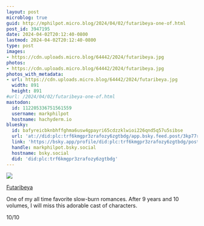 ```yaml
---
layout: post
microblog: true
guid: http://mphilpot.micro.blog/2024/04/02/futaribeya-one-of.html
post_id: 3947195
date: 2024-04-02T20:12:40-0800
lastmod: 2024-04-02T20:12:40-0800
type: post
images:
- https://cdn.uploads.micro.blog/64442/2024/futaribeya.jpg
photos:
- https://cdn.uploads.micro.blog/64442/2024/futaribeya.jpg
photos_with_metadata:
- url: https://cdn.uploads.micro.blog/64442/2024/futaribeya.jpg
  width: 891
  height: 891
#url: /2024/04/02/futaribeya-one-of.html
mastodon:
  id: 112205336751561559
  username: markphilpot
  hostname: hachyderm.io
bluesky:
  id: bafyreicbknbhffghma6usw4gpayri65cdzzklwioi226qnd5q57u5sibse
  url: 'at://did:plc:trf6kmgpr3zrafozy6zgtbdg/app.bsky.feed.post/3kp77rq7ry424'
  link: 'https://bsky.app/profile/did:plc:trf6kmgpr3zrafozy6zgtbdg/post/3kp77rq7ry424'
  handle: markphilpot.bsky.social
  hostname: bsky.social
  did: 'did:plc:trf6kmgpr3zrafozy6zgtbdg'
---
```

![](https://micro.markphilpot.com/uploads/2024/futaribeya.jpg)

[Futaribeya](https://anilist.co/manga/86244/Futaribeya/)

One of my all time favorite slow-burn romances. After 9 years and 10 volumes, I will miss this adorable cast of characters.

10/10

